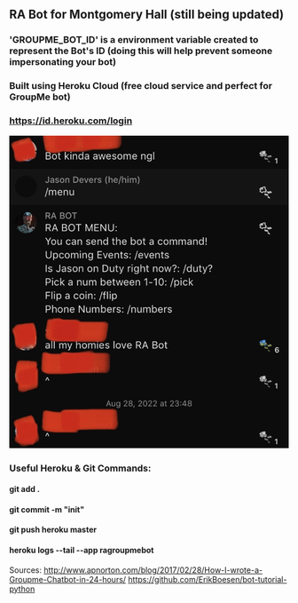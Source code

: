 ## RA Bot for Montgomery Hall (still being updated)


### 'GROUPME_BOT_ID' is a environment variable created to represent the Bot's ID (doing this will help prevent someone impersonating your bot)


### Built using Heroku Cloud (free cloud service and perfect for GroupMe bot) 
### https://id.heroku.com/login

![alt text](pic1.jpeg)

### Useful Heroku & Git Commands:
#### git add . 
#### git commit -m "init"
#### git push heroku master
#### heroku logs --tail --app ragroupmebot


Sources:
http://www.apnorton.com/blog/2017/02/28/How-I-wrote-a-Groupme-Chatbot-in-24-hours/
https://github.com/ErikBoesen/bot-tutorial-python
